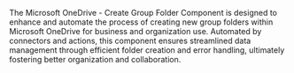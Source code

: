 The Microsoft OneDrive - Create Group Folder Component is designed to enhance and automate the process of creating new group folders within Microsoft OneDrive for business and organization use. Automated by connectors and actions, this component ensures streamlined data management through efficient folder creation and error handling, ultimately fostering better organization and collaboration.

